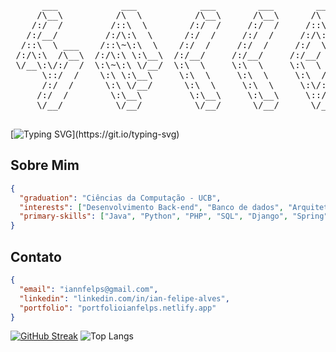 <pre align="center">

      ___            ___            ___        ___        ___     
     /\__\          /\  \          /\__\      /\__\      /\  \    
    /:/  /         /::\  \        /:/  /     /:/  /     /::\  \   
   /:/__/         /:/\:\  \      /:/  /     /:/  /     /:/\:\  \  
  /::\  \ ___    /::\~\:\  \    /:/  /     /:/  /     /:/  \:\  \ 
 /:/\:\  /\__\  /:/\:\ \:\__\  /:/__/     /:/__/     /:/__/ \:\__\
 \/__\:\/:/  /  \:\~\:\ \/__/  \:\  \     \:\  \     \:\  \ /:/  /
      \::/  /    \:\ \:\__\     \:\  \     \:\  \     \:\  /:/  / 
      /:/  /      \:\ \/__/      \:\  \     \:\  \     \:\/:/  /  
     /:/  /        \:\__\         \:\__\     \:\__\     \::/  /   
     \/__/          \/__/          \/__/      \/__/      \/__/    

</pre>

[![Typing SVG](https://readme-typing-svg.demolab.com?font=Fira+Code&weight=500&size=25&duration=2500&vCenter=true&multiline=true&repeat=false&width=700&height=75&lines=%24+welcome;ol%C3%A1%2C+sou+o+Ian+Felipe%2C+bem-vindo+ao+meu+perfil!)](https://git.io/typing-svg)

## Sobre Mim
```json
{
  "graduation": "Ciências da Computação - UCB",
  "interests": ["Desenvolvimento Back-end", "Banco de dados", "Arquitetura de software"],
  "primary-skills": ["Java", "Python", "PHP", "SQL", "Django", "Spring", "IA"]
}
```

## Contato
```json
{
  "email": "iannfelps@gmail.com",
  "linkedin": "linkedin.com/in/ian-felipe-alves",
  "portfolio": "portfolioianfelps.netlify.app"
}
```

[![GitHub Streak](https://streak-stats.demolab.com?user=ianfelps&theme=github-dark-blue&hide_border=true&locale=pt_BR&date_format=j%20M%5B%20Y%5D&mode=weekly&card_width=600&card_height=50)](https://git.io/streak-stats)
![Top Langs](https://github-readme-stats.vercel.app/api/top-langs/?username=ianfelps&theme=github_dark&hide_border=true&locale=pt-br&hide_progress=true)
